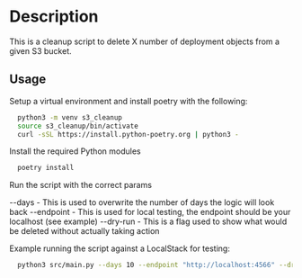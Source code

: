 # Description

This is a cleanup script to delete X number of deployment objects from a given S3 bucket.

## Usage

Setup a virtual environment and install poetry with the following:

```bash
  python3 -m venv s3_cleanup
  source s3_cleanup/bin/activate
  curl -sSL https://install.python-poetry.org | python3 -
```

Install the required Python modules

```bash
  poetry install
```

Run the script with the correct params

--days - This is used to overwrite the number of days the logic will look back
--endpoint - This is used for local testing, the endpoint should be your localhost (see example)
--dry-run - This is a flag used to show what would be deleted without actually taking action

Example running the script against a LocalStack for testing:

```bash
  python3 src/main.py --days 10 --endpoint "http://localhost:4566" --dry-run
```
